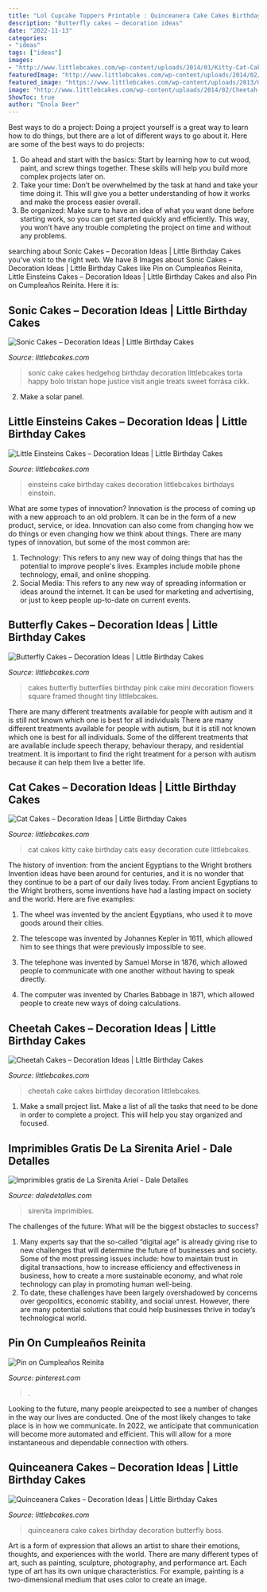 ```yaml
---
title: "Lol Cupcake Toppers Printable : Quinceanera Cake Cakes Birthday Decoration Butterfly Boss"
description: "Butterfly cakes – decoration ideas"
date: "2022-11-13"
categories:
- "ideas"
tags: ["ideas"]
images:
- "http://www.littlebcakes.com/wp-content/uploads/2014/01/Kitty-Cat-Cakes-760x1024.jpg"
featuredImage: "http://www.littlebcakes.com/wp-content/uploads/2014/02/Cheetah-Cake.jpg"
featured_image: "https://www.littlebcakes.com/wp-content/uploads/2013/08/Wedding-Cakes-With-Butterflies.jpg"
image: "http://www.littlebcakes.com/wp-content/uploads/2014/02/Cheetah-Cake.jpg"
ShowToc: true
author: "Enola Beer"
---
```



Best ways to do a project:
Doing a project yourself is a great way to learn how to do things, but there are a lot of different ways to go about it. Here are some of the best ways to do projects: 
1. Go ahead and start with the basics: Start by learning how to cut wood, paint, and screw things together. These skills will help you build more complex projects later on. 
2. Take your time: Don’t be overwhelmed by the task at hand and take your time doing it. This will give you a better understanding of how it works and make the process easier overall. 
3. Be organized: Make sure to have an idea of what you want done before starting work, so you can get started quickly and efficiently. This way, you won’t have any trouble completing the project on time and without any problems.

	

		
searching about Sonic Cakes – Decoration Ideas | Little Birthday Cakes you've visit to the right web. We have 8 Images about Sonic Cakes – Decoration Ideas | Little Birthday Cakes like Pin on Cumpleaños Reinita, Little Einsteins Cakes – Decoration Ideas | Little Birthday Cakes and also Pin on Cumpleaños Reinita. Here it is:
		
    
## Sonic Cakes – Decoration Ideas | Little Birthday Cakes

<img loading=lazy src="http://www.littlebcakes.com/wp-content/uploads/2014/05/Sonic-Cakes-768x1024.jpg" onerror="this.onerror=null;this.src='https://tse2.mm.bing.net/th?id=OIP.MyqhpkHc9yEPz6Bus1-PPAHaJ4&amp;pid=15.1';" alt="Sonic Cakes – Decoration Ideas | Little Birthday Cakes">

_Source: littlebcakes.com_

>sonic cake cakes hedgehog birthday decoration littlebcakes torta happy bolo tristan hope justice visit angie treats sweet forrása cikk. 

	

2. Make a solar panel.

    
## Little Einsteins Cakes – Decoration Ideas | Little Birthday Cakes

<img loading=lazy src="http://www.littlebcakes.com/wp-content/uploads/2014/01/Little-Einsteins-Birthdays-Cake.jpg" onerror="this.onerror=null;this.src='https://tse1.mm.bing.net/th?id=OIP.CWzyreoPyNOhj0mcI40qtwHaJ4&amp;pid=15.1';" alt="Little Einsteins Cakes – Decoration Ideas | Little Birthday Cakes">

_Source: littlebcakes.com_

>einsteins cake birthday cakes decoration littlebcakes birthdays einstein. 

	

What are some types of innovation?
Innovation is the process of coming up with a new approach to an old problem. It can be in the form of a new product, service, or idea. Innovation can also come from changing how we do things or even changing how we think about things. There are many types of innovation, but some of the most common are: 
1) Technology: This refers to any new way of doing things that has the potential to improve people's lives. Examples include mobile phone technology, email, and online shopping. 
2) Social Media: This refers to any new way of spreading information or ideas around the internet. It can be used for marketing and advertising, or just to keep people up-to-date on current events.

    
## Butterfly Cakes – Decoration Ideas | Little Birthday Cakes

<img loading=lazy src="https://www.littlebcakes.com/wp-content/uploads/2013/08/Wedding-Cakes-With-Butterflies.jpg" onerror="this.onerror=null;this.src='https://tse2.mm.bing.net/th?id=OIP.w1IyjUGmMHug1MsBSPP5YgHaFj&amp;pid=15.1';" alt="Butterfly Cakes – Decoration Ideas | Little Birthday Cakes">

_Source: littlebcakes.com_

>cakes butterfly butterflies birthday pink cake mini decoration flowers square framed thought tiny littlebcakes. 

	

There are many different treatments available for people with autism and it is still not known which one is best for all individuals
There are many different treatments available for people with autism, but it is still not known which one is best for all individuals. Some of the different treatments that are available include speech therapy, behaviour therapy, and residential treatment. It is important to find the right treatment for a person with autism because it can help them live a better life.

    
## Cat Cakes – Decoration Ideas | Little Birthday Cakes

<img loading=lazy src="http://www.littlebcakes.com/wp-content/uploads/2014/01/Kitty-Cat-Cakes-760x1024.jpg" onerror="this.onerror=null;this.src='https://tse2.mm.bing.net/th?id=OIP.l4KHsdZxZ2VTkj9qHqOFnwHaJ-&amp;pid=15.1';" alt="Cat Cakes – Decoration Ideas | Little Birthday Cakes">

_Source: littlebcakes.com_

>cat cakes kitty cake birthday cats easy decoration cute littlebcakes. 

	

The history of invention: from the ancient Egyptians to the Wright brothers
Invention ideas have been around for centuries, and it is no wonder that they continue to be a part of our daily lives today. From ancient Egyptians to the Wright brothers, some inventions have had a lasting impact on society and the world. Here are five examples:
1) The wheel was invented by the ancient Egyptians, who used it to move goods around their cities.

2) The telescope was invented by Johannes Kepler in 1611, which allowed him to see things that were previously impossible to see.

3) The telephone was invented by Samuel Morse in 1876, which allowed people to communicate with one another without having to speak directly.

4) The computer was invented by Charles Babbage in 1871, which allowed people to create new ways of doing calculations.

    
## Cheetah Cakes – Decoration Ideas | Little Birthday Cakes

<img loading=lazy src="http://www.littlebcakes.com/wp-content/uploads/2014/02/Cheetah-Cake.jpg" onerror="this.onerror=null;this.src='https://tse4.mm.bing.net/th?id=OIP.5DkrL3y17bu9aMrsV_bzEwHaKS&amp;pid=15.1';" alt="Cheetah Cakes – Decoration Ideas | Little Birthday Cakes">

_Source: littlebcakes.com_

>cheetah cake cakes birthday decoration littlebcakes. 

	

1. Make a small project list. Make a list of all the tasks that need to be done in order to complete a project. This will help you stay organized and focused. 

    
## Imprimibles Gratis De La Sirenita Ariel - Dale Detalles

<img loading=lazy src="https://i2.wp.com/www.daledetalles.com/wp-content/uploads/2016/02/imprimible-gratis-ariel.png" onerror="this.onerror=null;this.src='https://tse2.mm.bing.net/th?id=OIP.cBNSxG8aaH9T4aO0gh4aXwAAAA&amp;pid=15.1';" alt="Imprimibles gratis de La Sirenita Ariel - Dale Detalles">

_Source: daledetalles.com_

>sirenita imprimibles. 

	

The challenges of the future: What will be the biggest obstacles to success?
1. Many experts say that the so-called “digital age” is already giving rise to new challenges that will determine the future of businesses and society. Some of the most pressing issues include: how to maintain trust in digital transactions, how to increase efficiency and effectiveness in business, how to create a more sustainable economy, and what role technology can play in promoting human well-being.
2. To date, these challenges have been largely overshadowed by concerns over geopolitics, economic stability, and social unrest. However, there are many potential solutions that could help businesses thrive in today’s technological world.

    
## Pin On Cumpleaños Reinita

<img loading=lazy src="https://i.pinimg.com/736x/1c/5a/a3/1c5aa38a14fca8d8141349939e4703a3.jpg" onerror="this.onerror=null;this.src='https://tse3.mm.bing.net/th?id=OIP.OA5kRfxbpFtCgPQbEWzwMwHaLH&amp;pid=15.1';" alt="Pin on Cumpleaños Reinita">

_Source: pinterest.com_

>. 

	

Looking to the future, many people areixpected to see a number of changes in the way our lives are conducted. One of the most likely changes to take place is in how we communicate. In 2022, we anticipate that communication will become more automated and efficient. This will allow for a more instantaneous and dependable connection with others.

    
## Quinceanera Cakes – Decoration Ideas | Little Birthday Cakes

<img loading=lazy src="http://www.littlebcakes.com/wp-content/uploads/2014/02/Quinceanera-Cake-Images.jpg" onerror="this.onerror=null;this.src='https://tse1.mm.bing.net/th?id=OIP.P2oe_W0sZOIFNfupj78e5wHaJL&amp;pid=15.1';" alt="Quinceanera Cakes – Decoration Ideas | Little Birthday Cakes">

_Source: littlebcakes.com_

>quinceanera cake cakes birthday decoration butterfly boss. 

	

Art is a form of expression that allows an artist to share their emotions, thoughts, and experiences with the world. There are many different types of art, such as painting, sculpture, photography, and performance art. Each type of art has its own unique characteristics. For example, painting is a two-dimensional medium that uses color to create an image.

